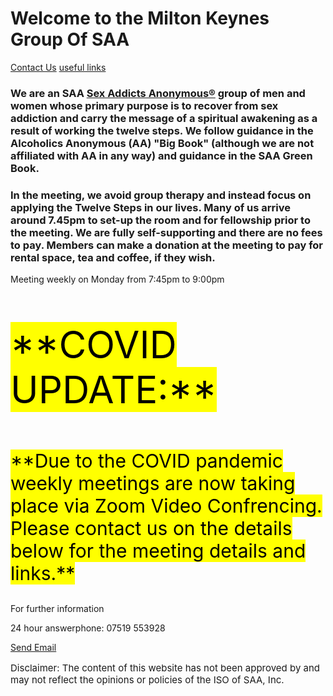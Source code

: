 # Welcome to the Milton Keynes Group Of SAA

[Contact Us](contact.md)                           [useful links](links.md)

### We are an SAA [Sex Addicts Anonymous®](saauk.info) group of men and women whose primary purpose is to recover from sex addiction and carry the message of a spiritual awakening as a result of working the twelve steps. We follow guidance in the Alcoholics Anonymous (AA) "Big Book" (although we are not affiliated with AA in any way) and guidance in the SAA Green Book.

### In the meeting, we avoid group therapy and instead focus on applying the Twelve Steps in our lives. Many of us arrive around 7.45pm to set-up the room and for fellowship prior to the meeting. We are fully self-supporting and there are no fees to pay. Members can make a donation at the meeting to pay for rental space, tea and coffee, if they wish.

Meeting weekly on Monday from 7:45pm to 9:00pm


<p style="font-size:60px"><mark>**COVID UPDATE:**</mark></p>

<p style="font-size:30px"><mark>**Due to the COVID pandemic weekly meetings are now taking place via Zoom Video Confrencing. 
Please contact us on the details below for the meeting details and links.**</mark></p>

For further information

24 hour answerphone: 07519 553928

<a href = "mailto: mksaa.recovery@gmail.com">Send Email</a>

<p style="font-size:15px">Disclaimer: The content of this website has not been approved by and may not reflect the opinions or policies of the ISO of SAA, Inc.</P>

